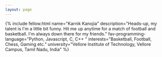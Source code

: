 ```yaml
---
layout: page
---
```


{% include fellow.html
name="Karnik Kanojia"
description="Heads-up, my talent is I'm a little bit funny. Hit me up anytime for a match of football and basketball.
I'm always down there for my friends."
fav-programming-language="Python, Javascript, C, C++ "
interests="Basketball, Football, Chess, Gaming etc."
university="Vellore Institute of Technology, Vellore Campus, Tamil Nadu, India"
%}
